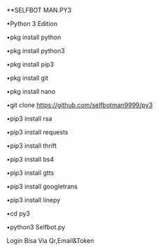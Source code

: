 **SELFBOT MAN.PY3

•Python 3 Edition

•pkg install python

•pkg install python3

•pkg install pip3

•pkg install git

•pkg install nano

•git clone https://github.com/selfbotman9999/py3

•pip3 install rsa

•pip3 install requests 

•pip3 install thrift

•pip3 install bs4

•pip3 install gtts

•pip3 install googletrans 

•pip3 install linepy

•cd py3

•python3 Selfbot.py

Login Bisa Via Qr,Email&Token

